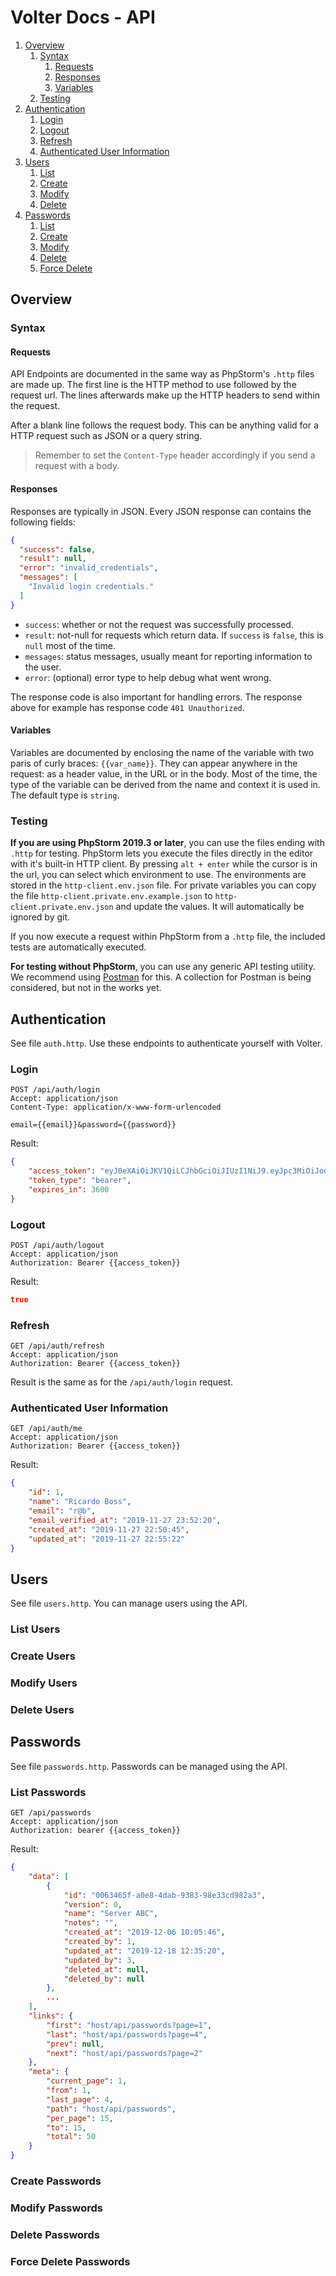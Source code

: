 # Volter Docs - API

1. [Overview](#overview)
    1. [Syntax](#syntax)
        1. [Requests](#requests)
        2. [Responses](#responses)
        3. [Variables](#variables)
    2. [Testing](#testing)
2. [Authentication](#authentication)
    1. [Login](#login)
    2. [Logout](#logout)
    3. [Refresh](#refresh)
    4. [Authenticated User Information](#authenticated-user-information)
3. [Users](#users)
    1. [List](#list-users)
    2. [Create](#create-users)
    3. [Modify](#modify-users)
    4. [Delete](#delete-users)
4. [Passwords](#passwords)
    1. [List](#list-passwords)
    2. [Create](#create-passwords)
    3. [Modify](#modify-passwords)
    4. [Delete](#delete-passwords)
    5. [Force Delete](#force-delete-passwords)

## Overview

### Syntax

#### Requests

API Endpoints are documented in the same way as PhpStorm's `.http` files are made up.
The first line is the HTTP method to use followed by the request url.
The lines afterwards make up the HTTP headers to send within the request.

After a blank line follows the request body. This can be anything valid for a HTTP
request such as JSON or a query string.

> Remember to set the `Content-Type` header accordingly if you send a request with a body.

#### Responses

Responses are typically in JSON. Every JSON response can contains the following fields:

```json
{
  "success": false,
  "result": null,
  "error": "invalid_credentials",
  "messages": [
    "Invalid login credentials."
  ]
}
```

* `success`: whether or not the request was successfully processed.
* `result`: not-null for requests which return data. If `success` is `false`, this is `null` most of the time.
* `messages`: status messages, usually meant for reporting information to the user.
* `error`: (optional) error type to help debug what went wrong.

The response code is also important for handling errors.
The response above for example has response code `401 Unauthorized`.

#### Variables

Variables are documented by enclosing the name of the variable with two paris of curly braces: `{{var_name}}`.
They can appear anywhere in the request: as a header value, in the URL or in the body.
Most of the time, the type of the variable can be derived from the name and context it is used in.
The default type is `string`.

### Testing

**If you are using PhpStorm 2019.3 or later**, you can use the files ending with `.http` for testing.
PhpStorm lets you execute the files directly in the editor with it's built-in HTTP client.
By pressing `alt + enter` while the cursor is in the url, you can select which environment to use.
The environments are stored in the `http-client.env.json` file.
For private variables you can copy the file `http-client.private.env.example.json` to `http-client.private.env.json` and update the values.
It will automatically be ignored by git.

If you now execute a request within PhpStorm from a `.http` file, the included tests are automatically executed.

**For testing without PhpStorm**, you can use any generic API testing utility.
We recommend using [Postman](https://www.getpostman.com/) for this.
A collection for Postman is being considered, but not in the works yet.

## Authentication

See file `auth.http`. Use these endpoints to authenticate yourself with Volter.

### Login

```http request
POST /api/auth/login
Accept: application/json
Content-Type: application/x-www-form-urlencoded

email={{email}}&password={{password}}
```

Result:

```json
{
    "access_token": "eyJ0eXAiOiJKV1QiLCJhbGciOiJIUzI1NiJ9.eyJpc3MiOiJodHRwOlwvXC9sb2NhbGhvc3Q6ODAwMFwvYXBpXC9hdXRoXC9sb2dpbiIsImlhdCI6MTU3NTExNjQzMSwiZXhwIjoxNTc1MTIwMDMxLCJuYmYiOjE1NzUxMTY0MzEsImp0aSI6InNhUmI3WktiZnBsazJpYksiLCJzdWIiOjEsInBydiI6IjIzYmQ1Yzg5NDlmNjAwYWRiMzllNzAxYzQwMDg3MmRiN2E1OTc2ZjcifQ.J4mWIsXWgwLJRxcwLGYbaxYxHrmzF0KGMDH6JIMXh_o",
    "token_type": "bearer",
    "expires_in": 3600
}
```

### Logout

```http request
POST /api/auth/logout
Accept: application/json
Authorization: Bearer {{access_token}}
```

Result:

```json
true
```

### Refresh

```http request
GET /api/auth/refresh
Accept: application/json
Authorization: Bearer {{access_token}}
```

Result is the same as for the `/api/auth/login` request.

### Authenticated User Information

```http request
GET /api/auth/me
Accept: application/json
Authorization: Bearer {{access_token}}
```

Result:

```json
{
    "id": 1,
    "name": "Ricardo Boss",
    "email": "r@b",
    "email_verified_at": "2019-11-27 23:52:20",
    "created_at": "2019-11-27 22:50:45",
    "updated_at": "2019-11-27 22:55:22"
}
```

## Users

See file `users.http`. You can manage users using the API.

### List Users

### Create Users

### Modify Users

### Delete Users

## Passwords

See file `passwords.http`. Passwords can be managed using the API.

### List Passwords

```http request
GET /api/passwords
Accept: application/json
Authorization: bearer {{access_token}}
```

Result:
```json
{
    "data": [
        {
            "id": "0063465f-a0e8-4dab-9383-98e33cd982a3",
            "version": 0,
            "name": "Server ABC",
            "notes": "",
            "created_at": "2019-12-06 10:05:46",
            "created_by": 1,
            "updated_at": "2019-12-18 12:35:20",
            "updated_by": 3,
            "deleted_at": null,
            "deleted_by": null
        },
        ...
    ],
    "links": {
        "first": "host/api/passwords?page=1",
        "last": "host/api/passwords?page=4",
        "prev": null,
        "next": "host/api/passwords?page=2"
    },
    "meta": {
        "current_page": 1,
        "from": 1,
        "last_page": 4,
        "path": "host/api/passwords",
        "per_page": 15,
        "to": 15,
        "total": 50
    }
}
```

### Create Passwords

### Modify Passwords

### Delete Passwords

### Force Delete Passwords
